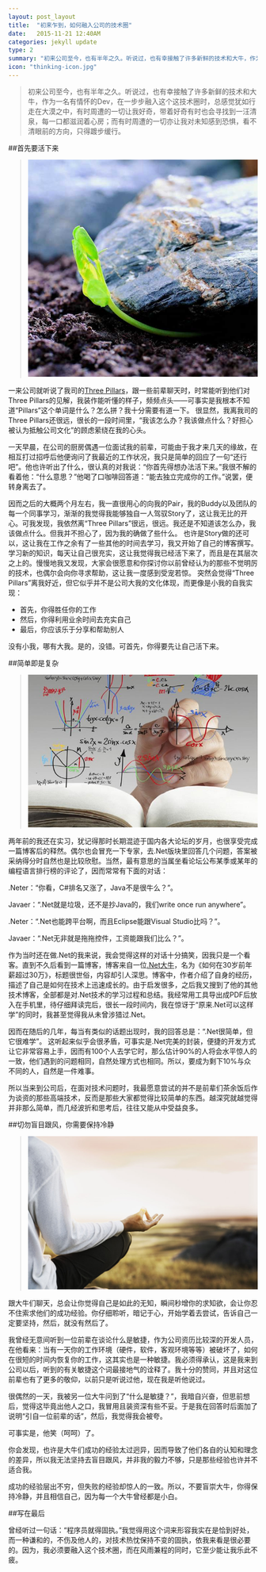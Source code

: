 ```yaml
---
layout: post_layout
title:  "初来乍到，如何融入公司的技术圈"
date:   2015-11-21 12:40AM
categories: jekyll update
type: 2
summary: "初来公司至今，也有半年之久。听说过，也有幸接触了许多新鲜的技术和大牛，作为一名有情怀的Dev，在一步步融入这个这技术圈时，总感觉犹如行走在大漠之中，有时周遭的一切让我好奇，带着好奇有时也会寻找到一汪清泉，每一口都滋润着心房；而有时周遭的一切亦让我对未知感到恐惧，看不清眼前的方向，只得踱步前行。"
icon: "thinking-icon.jpg"
---
```


>初来公司至今，也有半年之久。听说过，也有幸接触了许多新鲜的技术和大牛，作为一名有情怀的Dev，在一步步融入这个这技术圈时，总感觉犹如行走在大漠之中，有时周遭的一切让我好奇，带着好奇有时也会寻找到一汪清泉，每一口都滋润着心房；而有时周遭的一切亦让我对未知感到恐惧，看不清眼前的方向，只得踱步缓行。

##首先要活下来

> ![](/../img/how-to-adjust/survive.jpg)

一来公司就听说了我司的[Three Pillars](http://martinfowler.com/bliki/ThreePillars.html)，跟一些前辈聊天时，时常能听到他们对Three Pillars的见解，我装作能听懂的样子，频频点头——可事实是我根本不知道“Pillars”这个单词是什么？怎么拼？我十分需要有道一下。
很显然，我离我司的Three Pillars还很远，很长的一段时间里，“我该怎么办？我该做点什么？好担心被认为抵触公司文化”的顾虑萦绕在我的心头。

一天早晨，在公司的厨房偶遇一位面试我的前辈，可能由于我才来几天的缘故，在相互打过招呼后他便询问了我最近的工作状况，我只是简单的回应了一句“还行吧”。他也许听出了什么，很认真的对我说：“你首先得想办法活下来。”我很不解的看着他：“什么意思？”他喝了口咖啡回答道：“能去独立完成你的工作。”说罢，便转身离去了。

因而之后的大概两个月左右，我一直很用心的向我的Pair，我的Buddy以及团队的每一个同事学习，渐渐的我觉得我能够独自一人驾驭Story了，这让我无比的开心。可我发现，我依然离“Three Pillars”很远，很远。我还是不知道该怎么办，我该做点什么。但我并不担心了，因为我的确做了些什么。
也许是Story做的还可以，这让我在工作之余有了一些其他的时间去学习，我又开始了自己的博客撰写。学习新的知识，每天让自己很充实，这让我觉得我已经活下来了，而且是在其层次之上的。慢慢地我又发现，大家会很愿意和你探讨你以前曾经认为的那些不觉明厉的技术，也偶尔会向你寻求帮助，这让我一度感到受宠若惊。
突然会觉得“Three Pillars”离我好近，但它似乎并不是公司大我的文化体现，而更像是小我的自我实现：

* 首先，你得胜任你的工作
* 然后，你得利用业余时间去充实自己
* 最后，你应该乐于分享和帮助别人

没有小我，哪有大我。是的，没错。可首先，你得要先让自己活下来。

##简单即是复杂

> ![](/../img/how-to-adjust/simple.jpg)

两年前的我还在实习，犹记得那时长期混迹于国内各大论坛的岁月，也很享受完成一篇博客后的释然。偶尔也会冒充一下专家，去.Net版块里回答几个问题，答案被采纳得分时自然也是比较欣慰。当然，最有意思的当属坐看论坛公布某季或某年的编程语言排行榜的评论了，因而常常有下面的对话：

.Neter：“你看，C#排名又涨了，Java不是很牛么？”。

Javaer：“.Net就是垃圾，还不是抄Java的，我们write once run anywhere”。

.Neter：“.Net也能跨平台啊，而且Eclipse能跟Visual Studio比吗？”。

Javaer：“.Net无非就是拖拖控件，工资能跟我们比么？”。

作为当时还在做.Net的我来说，我会觉得这样的对话十分搞笑，因我只是一个看客。直到不久后看到一篇博客，博客来自一位[.Net大牛](http://www.cnblogs.com/JimmyZhang/)，名为《如何在30岁前年薪超过30万》，标题很世俗，内容却引人深思。博客中，作者介绍了自身的经历，描述了自己是如何在技术上迅速成长的。由于启发很多，之后我又搜到了他的其他技术博客，全部都是对.Net技术的学习过程和总结。我经常用工具导出成PDF后放入在手机里，待仔细拜读完后，很长一段时间内，我在惊讶于“原来.Net可以这样学”的同时，我甚至觉得我从未曾涉猎过.Net。

因而在随后的几年，每当有类似的话题出现时，我的回答总是：“.Net很简单，但它很难学”。
这听起来似乎会很矛盾，可事实是.Net完美的封装，便捷的开发方式让它非常容易上手，因而有100个人去学它时，那么估计90%的人将会水平惊人的一致，他们遇到的问题相同，自然处理方式也相同。所以，要成为剩下10%与众不同的人，自然是一件难事。

所以当来到公司后，在面对技术问题时，我最愿意尝试的并不是前辈们茶余饭后作为谈资的那些高端技术，反而是那些大家都觉得比较简单的东西。越深究就越觉得并非那么简单，而几经波折和思考后，往往又能从中受益良多。

##切勿盲目跟风，你需要保持冷静

> ![](/../img/how-to-adjust/peace.jpg)

跟大牛们聊天，总会让你觉得自己是如此的无知，瞬间秒增你的求知欲，会让你忍不住索求他们的成功经验。你仔细聆听，暗记于心，开始学着去尝试，告诉自己一定要坚持，然后，就没有然后了。

我曾经无意间听到一位前辈在谈论什么是敏捷，作为公司资历比较深的开发人员，在他看来：当有一天你的工作环境（硬件，软件，客观环境等等）被破坏了，如何在很短的时间内恢复你的工作，这其实也是一种敏捷。我必须得承认，这是我来到公司以后，听到的有关敏捷这个词最接地气的诠释了。我十分的赞同，并且对这位前辈也有了更多的敬仰，以前只是听说过他，现在我是听他说过。

很偶然的一天，我被另一位大牛问到了“什么是敏捷？”，我暗自兴奋，但思前想后，觉得这毕竟出他人之口，我冒用且装资深有些不妥。于是我在回答时后面加了说明“引自一位前辈的话”，然后，我觉得我会被夸。

可事实是，他笑（呵呵）了。

你会发现，也许是大牛们成功的经验太过迥异，因而导致了他们各自的认知和理念的差异，所以我无法坚持去盲目跟风，并非我的毅力不够，只是那些经验也许并不适合我。

成功的经验层出不穷，但失败的经验却惊人的一致。所以，不要盲崇大牛，你得保持冷静，并且相信自己，因为每一个大牛曾经都是小白。

##写在最后

曾经听过一句话：“程序员就得固执。”我觉得用这个词来形容我实在是恰到好处，而一种谦和的，不伤及他人的，对技术热忱保持不变的固执，依我来看是很必要的。因为，我必须要融入这个技术圈，而在风雨兼程的同时，它至少能让我乐此不疲。

